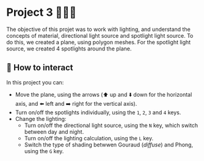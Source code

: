 # Project 3 👩🏽‍💻


The objective of this projet was to work with lighting, and understand the concepts of material, directional light source and spotlight light source.
To do this, we created a plane, using polygon meshes. For the spotlight light source, we created 4 spotlights around the plane.


##  🚀 How to interact

</a>


In this project you can:

- Move the plane, using the arrows (⬆️ up and ⬇️ down for the horizontal axis, and ⬅️ left and ➡️ right for the vertical axis).
- Turn on/off the spotlights individually, using the <code>1</code>, <code>2</code>, <code>3</code> and <code>4</code> keys.
- Change the lighting:
  - Turn on/off the directional light source, using the <code>N</code> key, which switch between day and night.
  - Turn on/off the lighting calculation, using the <code>L</code> key.
  - Switch the type of shading betwwen Gouraud (<i>diffuse</i>) and Phong, using the <code>G</code> key.


